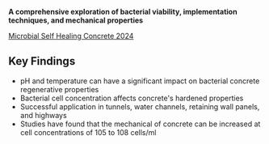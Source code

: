 **A comprehensive exploration of bacterial viability, implementation techniques, and mechanical properties**

[Microbial Self Healing Concrete 2024](https://www.sciencedirect.com/science/article/pii/S2238785424002618)
## Key Findings

- pH and temperature can have a significant impact on bacterial concrete regenerative properties
- Bacterial cell concentration affects concrete's hardened properties
- Successful application in tunnels, water channels, retaining wall panels, and highways
- Studies have found that the mechanical of concrete can be increased at cell concentrations of 105 to 108 cells/ml

